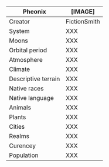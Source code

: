 Pheonix        | [IMAGE]            
---------------|---------------
Creator | FictionSmith
System  | XXX     
Moons | XXX
Orbital period | XXX
Atmosphere | XXX
Climate | XXX
Descriptive terrain | XXX
Native races | XXX
Native language | XXX
Animals | XXX
Plants | XXX
Cities | XXX
Realms | XXX
Curencey | XXX
Population | XXX 
